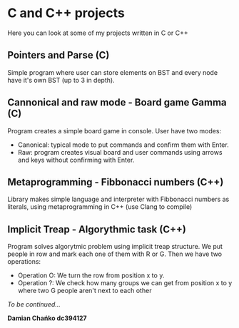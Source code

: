 # C and C++ projects
Here you can look at some of my projects written in C or C++ 

## Pointers and Parse (C)

Simple program where user can store elements on BST and every node have it's own BST (up to 3 in depth).


## Cannonical and raw mode - Board game Gamma (C)

Program creates a simple board game in console. User have two modes:
- Canonical: typical mode to put commands and confirm them with Enter.
- Raw: program creates visual board and user commands using arrows and keys without confirming  with Enter.


## Metaprogramming - Fibbonacci numbers (C++)

Library makes simple language and interpreter with Fibbonacci numbers as literals, using metaprogramming in C++ (use Clang to compile)


## Implicit Treap - Algorythmic task (C++)

Program solves algorytmic problem using implicit treap structure. We put people in row and mark each one of them with R or G. Then we have two operations:
- Operation O: We turn the row from position x to y.
- Operation ?: We check how many groups we can get from position x to y where two G people aren't next to each other

*To be continued...*

**Damian Chańko dc394127**
